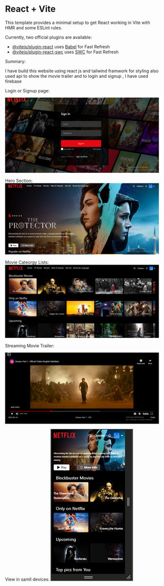 # React + Vite

This template provides a minimal setup to get React working in Vite with HMR and some ESLint rules.

Currently, two official plugins are available:

- [@vitejs/plugin-react](https://github.com/vitejs/vite-plugin-react/blob/main/packages/plugin-react/README.md) uses [Babel](https://babeljs.io/) for Fast Refresh
- [@vitejs/plugin-react-swc](https://github.com/vitejs/vite-plugin-react-swc) uses [SWC](https://swc.rs/) for Fast Refresh


Summary:

I have build this website using react js and tailwind framwork for styling also used api to show the movie trailer and to login and signup , I have used firebase

Login or Signup page:

![Alt Text](src/assets/screenshots/Screenshot%202025-01-24%20185353.png)

Hero Section:
![Alt Text](src/assets/screenshots/Screenshot%202025-01-24%20190040.png)

Movie Cateorgy Lists:
![Alt Text](src/assets/screenshots/Screenshot%202025-01-24%20190315.png)

Streaming Movie Trailer:

![Alt Text](src/assets/screenshots/Screenshot%202025-01-24%20190659.png)

View in samll devices:
![Alt Text](src/assets/screenshots/Screenshot%202025-01-24%20190936.png)






